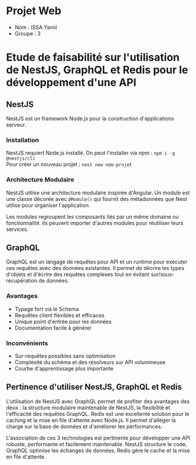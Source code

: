 # Projet Web
- Nom : ISSA Yamil
- Groupe : 3

# Etude de faisabilité sur l'utilisation de NestJS, GraphQL et Redis pour le développement d'une API

## NestJS

NestJS est un framework Node.js pour la construction d'applications serveur.

### Installation

NestJS requiert Node.js installé. On peut l'installer via npm : `npm i -g @nestjs/cli`  
Pour créer un nouveau projet : `nest new nom-projet`

### Architecture Modulaire

NestJS utilise une architecture modulaire inspirée d'Angular. Un module est une classe décorée avec `@Module()` qui fournit des métadonnées que Nest utilise pour organiser l'application.

Les modules regroupent les composants liés par un même domaine ou fonctionnalité. Ils peuvent importer d'autres modules pour réutiliser leurs services.

## GraphQL

GraphQL est un langage de requêtes pour API et un runtime pour exécuter ces requêtes avec des données existantes. Il permet de décrire les types d'objets et d'écrire des requêtes complexes tout en évitant sur/sous-récupération de données.

### Avantages

- Typage fort via le Schema
- Requêtes client flexibles et efficaces
- Unique point d'entrée pour les données
- Documentation facile à générer

### Inconvénients

- Sur-requêtes possibles sans optimisation
- Complexité du schéma et des résolveurs sur API volumineuse
- Courbe d'apprentissage plus importante

## Pertinence d'utiliser NestJS, GraphQL et Redis

L'utilisation de NestJS avec GraphQL permet de profiter des avantages des deux : la structure modulaire maintenable de NestJS, la flexibilité et l'efficacité des requêtes GraphQL. Redis est une excellente solution pour le caching et la mise en file d'attente avec Node.js. Il permet d'alléger la charge sur la base de données et d'améliorer les performances.

L'association de ces 3 technologies est pertinente pour développer une API robuste, performante et facilement maintenable. NestJS structure le code, GraphQL optimise les échanges de données, Redis gère le cache et la mise en file d'attente.

